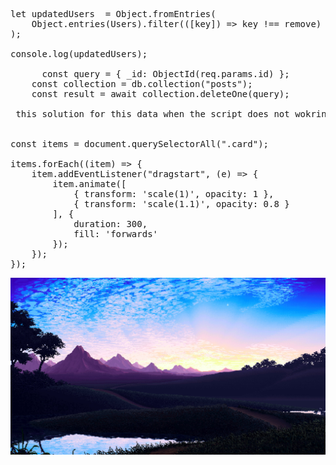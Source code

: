                    
<pre>            
              
let updatedUsers  = Object.fromEntries( 
    Object.entries(Users).filter(([key]) => key !== remove)
);

console.log(updatedUsers);
      
      const query = { _id: ObjectId(req.params.id) };
    const collection = db.collection("posts");
    const result = await collection.deleteOne(query);
     
 this solution for this data when the script does not wokring  Set-ExecutionPolicy RemoteSigned
  
    
const items = document.querySelectorAll(".card");

items.forEach((item) => {
    item.addEventListener("dragstart", (e) => {
        item.animate([
            { transform: 'scale(1)', opacity: 1 },
            { transform: 'scale(1.1)', opacity: 0.8 }
        ], {
            duration: 300,
            fill: 'forwards'
        });
    });
}); 
</pre>
               
<img src="wallper.jpg"><img/>
